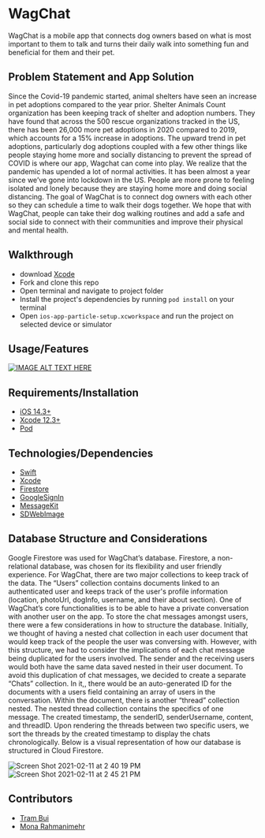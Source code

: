 # WagChat
  WagChat is a mobile app that connects dog owners based on what is most important to them to talk and turns their daily walk into something fun and beneficial for them and their pet. 

## Problem Statement and App Solution

  Since the Covid-19 pandemic started, animal shelters have seen an increase in pet adoptions compared to the year prior. Shelter Animals Count organization has been keeping track of shelter and adoption numbers. They have found that across the 500 rescue organizations tracked in the US, there has been 26,000 more pet adoptions in 2020 compared to 2019, which accounts for a 15% increase in adoptions. The upward trend in pet adoptions, particularly dog adoptions coupled with a few other things like people staying home more and socially distancing to prevent the spread of COVID is where our app, Wagchat can come into play. We realize that the pandemic has upended a lot of normal activities. It has been almost a year since we’ve gone into lockdown in the US. People are more prone to feeling isolated and lonely because they are staying home more and doing social distancing. The goal of WagChat is to connect dog owners with each other so they can schedule a time to walk their dogs together. We hope that with WagChat, people can take their dog walking routines and add a safe and social side to connect with their communities and improve their physical and mental health. 

## Walkthrough

- download [Xcode](https://developer.apple.com/support/xcode/)
- Fork and clone this repo 
- Open terminal and navigate to project folder 
- Install the project's dependencies by running `pod install` on your terminal
- Open `ios-app-particle-setup.xcworkspace` and run the project on selected device or simulator

## Usage/Features


[![IMAGE ALT TEXT HERE](https://img.youtube.com/vi/YoERXZpv0EA/0.jpg)](https://www.youtube.com/watch?v=YoERXZpv0EA)


## Requirements/Installation 

- [iOS 14.3+](https://support.apple.com/en-us/HT211808)
- [Xcode 12.3+](https://developer.apple.com/support/xcode/)
- [Pod](https://cocoapods.org/)

## Technologies/Dependencies 

- [Swift](https://developer.apple.com/swift/)
- [Xcode](https://developer.apple.com/support/xcode/)
- [Firestore](https://firebase.google.com/docs/firestore)
- [GoogleSignIn](https://cocoapods.org/pods/GoogleSignIn)
- [MessageKit](https://messagekit.github.io/)
- [SDWebImage](https://cocoapods.org/pods/SDWebImage)

## Database Structure and Considerations

  Google Firestore was used for WagChat’s database. Firestore, a non-relational database, was chosen for its flexibility and user friendly experience. For WagChat, there are two major collections to keep track of the data. The “Users” collection contains documents linked to an authenticated user and keeps track of the user's profile information (location, photoUrl, dogInfo, username, and their about section). 
One of WagChat’s core functionalities is to be able to have a private conversation with another user on the app. To store the chat messages amongst users, there were a few considerations in how to structure the database. Initially, we thought of having a nested chat collection in each user document that would keep track of the people the user was conversing with. However, with this structure, we had to consider the implications of each chat message being duplicated for the users involved. The sender and the receiving users would both have the same data saved nested in their user document. To avoid this duplication of chat messages, we decided to create a separate “Chats” collection. In it,, there would be an auto-generated ID for the documents with a users field containing an array of users in the conversation. Within the document, there is another “thread” collection nested. The nested thread collection contains the specifics of one message. The created timestamp, the senderID, senderUsername, content, and threadID. Upon rendering the threads between two specific users, we sort the threads by the created timestamp to display the chats chronologically. Below is a visual representation of how our database is structured in Cloud Firestore. 

![Screen Shot 2021-02-11 at 2 40 19 PM](https://user-images.githubusercontent.com/62119967/107975134-412d1200-6f7d-11eb-940d-e822b2a2eb91.png)
![Screen Shot 2021-02-11 at 2 45 21 PM](https://user-images.githubusercontent.com/62119967/107975138-412d1200-6f7d-11eb-830f-fcee7aa63b65.png)

## Contributors
- [Tram Bui](https://github.com/trambui09?tab=repositories)
- [Mona Rahmanimehr](https://github.com/monarahmani)
